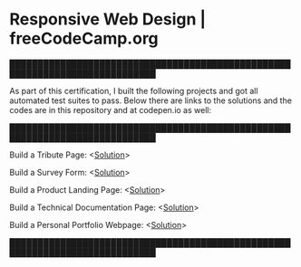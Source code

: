 
# Responsive Web Design | freeCodeCamp.org  <br/>

████████████████████████████████████████████████████████████████████████████

As part of this certification, I built the following projects and got all automated test suites to pass. Below there are links to the solutions and the codes are in this  repository and at codepen.io as well:

████████████████████████████████████████████████████████████████████████████

Build a Tribute Page: <[Solution](https://codepen.io/adriandallegrave/full/dyWYEgg)>

Build a Survey Form: <[Solution](https://codepen.io/adriandallegrave/full/ZEKQyPM)>

Build a Product Landing Page: <[Solution](https://codepen.io/adriandallegrave/full/wvdMVPy)>

Build a Technical Documentation Page: <[Solution](https://codepen.io/adriandallegrave/full/rNmeZRE)>

Build a Personal Portfolio Webpage: <[Solution](https://codepen.io/adriandallegrave/full/poPyQZw)>

████████████████████████████████████████████████████████████████████████████
